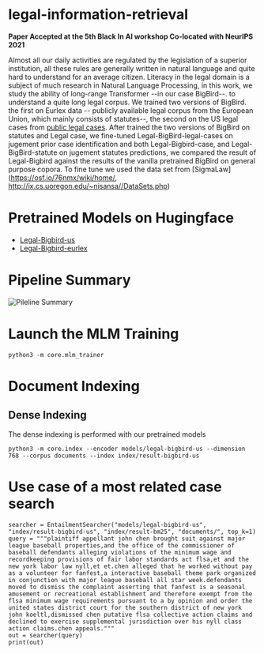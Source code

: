 # legal-information-retrieval
**Paper Accepted at the 5th Black In AI workshop Co-located with NeurIPS 2021**

Almost all our daily activities are regulated by the legislation of a superior institution, all these rules are generally written in natural language and quite hard to understand for an average citizen. Literacy in the legal domain is a subject of much research in Natural Language Processing, in this work, we study the ability of long-range Transformer --in our case BigBird--. to understand a quite long legal corpus. We trained two versions of BigBird. the first on Eurlex data -- publicly available legal corpus from the European Union, which mainly consists of statutes--, the second on the US legal cases from  [public legal cases](https://case.law/). After trained the two versions of BigBird on statutes and Legal case, we fine-tuned Legal-BigBird-legal-cases on jugement prior case identification and both Legal-Bigbird-case, and Legal-BigBird-statute on jugement statutes predictions, we compared the result of Legal-Bigbird against the results of the vanilla pretrained BigBird on general purpose copora. To fine tune we used the data set from [SigmaLaw](https://osf.io/76nmx/wiki/home/, http://ix.cs.uoregon.edu/~nisansa//DataSets.php)

# Pretrained Models on Hugingface
* [Legal-Bigbird-us](https://huggingface.co/lkwate/legal-bigbird-us)
* [Legal-Bigbird-eurlex](https://huggingface.co/lkwate/legal-bigbird-eurlex)

# Pipeline Summary
![Pileline Summary](https://github.com/lkwate/legal-information-retrieval/tree/master/pictures/legal-bigbird-summary.drawio.png)
# Launch the MLM Training
```{sh}
python3 -m core.mlm_trainer
```

# Document Indexing
## Dense Indexing
The dense indexing is performed with our pretrained models
```{sh}
python3 -m core.index --encoder models/legal-bigbird-us --dimension 768 --corpus documents --index index/result-bigbird-us
```

# Use case of a most related case search
```{python}
searcher = EntailmentSearcher("models/legal-bigbird-us", "index/result-bigbird-us", "index/result-bm25", "documents/", top_k=1)
query = """plaintiff appellant john chen brought suit against major league baseball properties,and the office of the commissioner of baseball defendants alleging violations of the minimum wage and recordkeeping provisions of fair labor standards act flsa,et and the new york labor law nyll,et et.chen alleged that he worked without pay as a volunteer for fanfest,a interactive baseball theme park organized in conjunction with major league baseball all star week.defendants moved to dismiss the complaint asserting that fanfest is a seasonal amusement or recreational establishment and therefore exempt from the flsa minimum wage requirements pursuant to a by opinion and order the united states district court for the southern district of new york john koeltl,dismissed chen putative flsa collective action claims and declined to exercise supplemental jurisdiction over his nyll class action claims.chen appeals."""
out = searcher(query)
print(out)
```